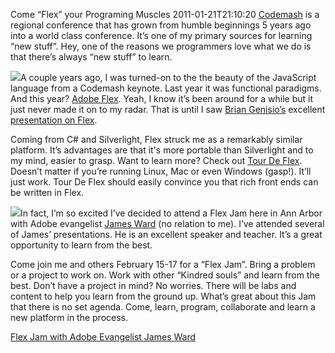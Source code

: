 Come “Flex” your Programing Muscles
2011-01-21T21:10:20
[Codemash](http://codemash.org) is a regional conference that has grown from humble beginnings 5 years ago into a world class conference. It’s one of my primary sources for learning “new stuff”. Hey, one of the reasons we programmers love what we do is that there’s always “new stuff” to learn.

[![](http://houseofbilz.com/wp-content/uploads/2011/01/FlexJamBig.png)](http://flexjam2011.eventbrite.com/)A couple years ago, I was turned-on to the the beauty of the JavaScript language from a Codemash keynote. Last year it was functional paradigms. And this year? [Adobe Flex](http://flex.org). Yeah, I know it’s been around for a while but it just never made it on to my radar. That is until I saw [Brian Genisio’s](http://houseofbilz.com/) excellent [presentation on Flex](http://houseofbilz.com/archives/2011/01/11/codemash-slides-and-demos/).

Coming from C# and Silverlight, Flex struck me as a remarkably similar platform. It’s advantages are that it's more portable than Silverlight and to my mind, easier to grasp. Want to learn more? Check out [Tour De Flex](http://www.adobe.com/devnet/flex/tourdeflex.html). Doesn’t matter if you’re running Linux, Mac or even Windows (gasp!). It’ll just work. Tour De Flex should easily convince you that rich front ends can be written in Flex.

[![](http://www.jamesward.com/uploads/2007/01/james_cowboy-150x150.jpg)](http://www.jamesward.com/)In fact, I’m so excited I’ve decided to attend a Flex Jam here in Ann Arbor with Adobe evangelist [James Ward](http://www.jamesward.com/) (no relation to me). I’ve attended several of James’ presentations. He is an excellent speaker and teacher. It’s a great opportunity to learn from the best.

Come join me and others February 15-17 for a “Flex Jam”. Bring a problem or a project to work on. Work with other “Kindred souls” and learn from the best. Don’t have a project in mind? No worries. There will be labs and content to help you learn from the ground up. What’s great about this Jam that there is no set agenda. Come, learn, program, collaborate and learn a new platform in the process.

[Flex Jam with Adobe Evangelist James Ward](http://www.srtsolutions.com/flex-training)
